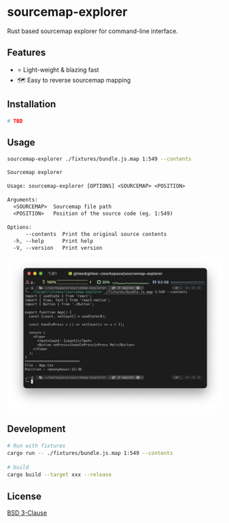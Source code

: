 # sourcemap-explorer

Rust based sourcemap explorer for command-line interface.

## Features

- ⭐️ Light-weight & blazing fast
- 🗺️ Easy to reverse sourcemap mapping

## Installation

```bash
# TBD
```

## Usage

```bash
sourcemap-explorer ./fixtures/bundle.js.map 1:549 --contents
```

```
Sourcemap explorer

Usage: sourcemap-explorer [OPTIONS] <SOURCEMAP> <POSITION>

Arguments:
  <SOURCEMAP>  Sourcemap file path
  <POSITION>   Position of the source code (eg. 1:549)

Options:
      --contents  Print the original source contents
  -h, --help      Print help
  -V, --version   Print version
```

![preview](image.png)

## Development

```bash
# Run with fixtures
cargo run -- ./fixtures/bundle.js.map 1:549 --contents

# build
cargo build --target xxx --release
```

## License

[BSD 3-Clause](./LICENSE)
